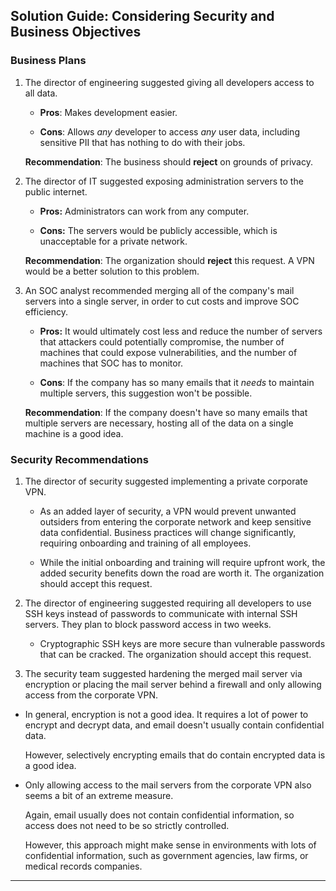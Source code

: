 ## Solution Guide: Considering Security and Business Objectives

### Business Plans

1. The director of engineering suggested giving all developers access to all data. 
  
    - **Pros**: Makes development easier. 
    
    - **Cons**: Allows _any_ developer to access _any_ user data, including sensitive PII that has nothing to do with their jobs. 
    
   **Recommendation**: The business should **reject** on grounds of privacy.

2. The director of IT suggested exposing administration servers to the public internet. 

    - **Pros:** Administrators can work from any computer. 
    
    - **Cons:** The servers would be publicly accessible, which is unacceptable for a private network. 
    
    **Recommendation**: The organization should **reject** this request. A VPN would be a better solution to this problem.

3. An SOC analyst recommended merging all of the company's mail servers into a single server, in order to cut costs and improve SOC efficiency. 

    - **Pros:** It would ultimately cost less and reduce the number of servers that attackers could potentially compromise, the number of machines that could expose vulnerabilities, and the number of machines that SOC has to monitor.

    - **Cons**: If the company has so many emails that it _needs_ to maintain multiple servers, this suggestion won't be possible.

     **Recommendation**: If the company doesn't have so many emails that multiple servers are necessary, hosting all of the data on a single machine is a good idea. 
    
### Security Recommendations

1. The director of security suggested implementing a private corporate VPN.  

    - As an added layer of security, a VPN would prevent unwanted outsiders from entering the corporate network and keep sensitive data confidential. Business practices will change significantly, requiring onboarding and training of all employees. 

    - While the initial onboarding and training will require upfront work, the added security benefits down the road are worth it. The organization should accept this request. 


2. The director of engineering suggested requiring all developers to use SSH keys instead of passwords to communicate with internal SSH servers. They plan to block password access in two weeks.

    - Cryptographic SSH keys are more secure than vulnerable passwords that can be cracked. The organization should accept this request. 


3. The security team suggested hardening the merged mail server via encryption or placing the mail server behind a firewall and only allowing access from the corporate VPN.
  
  - In general, encryption is not a good idea. It requires a lot of power to encrypt and decrypt data, and email doesn't usually contain confidential data.
  
    However, selectively encrypting emails that do contain encrypted data is a good idea.
    
   - Only allowing access to the mail servers from the corporate VPN also seems a bit of an extreme measure. 
    
     Again, email usually does not contain confidential information, so access does not need to be so strictly controlled. 
    
     However, this approach might make sense in environments with lots of confidential information, such as government agencies, law firms, or medical records companies.

--- 
